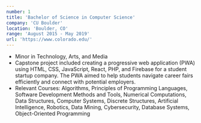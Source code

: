 ```yaml
---
number: 1
title: 'Bachelor of Science in Computer Science'
company: 'CU Boulder'
location: 'Boulder, CO'
range: 'August 2015 - May 2019'
url: 'https://www.colorado.edu/'
---
```


- Minor in Technology, Arts, and Media
- Capstone project included creating a progressive web application (PWA) using HTML, CSS, JavaScript, React, PHP, and Firebase for a student startup company. The PWA aimed to help students navigate career fairs efficiently and connect with potential employers.
- Relevant Courses: Algorithms, Principles of Programming Languages, Software Development Methods and Tools, Numerical Computations, Data Structures, Computer Systems, Discrete Structures, Artificial Intelligence, Robotics, Data Mining, Cybersecurity, Database Systems, Object-Oriented Programming
